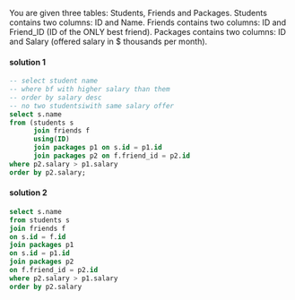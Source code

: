You are given three tables: Students, Friends and Packages. Students contains two columns: ID and Name. Friends contains two columns: ID and Friend_ID (ID of the ONLY best friend). Packages contains two columns: ID and Salary (offered salary in $ thousands per month).

#### solution 1
```sql
-- select student name
-- where bf with higher salary than them
-- order by salary desc
-- no two studentsiwith same salary offer
select s.name
from (students s
      join friends f
      using(ID)
      join packages p1 on s.id = p1.id
      join packages p2 on f.friend_id = p2.id
where p2.salary > p1.salary
order by p2.salary;
```

#### solution 2
```sql
select s.name
from students s
join friends f
on s.id = f.id
join packages p1 
on s.id = p1.id
join packages p2
on f.friend_id = p2.id
where p2.salary > p1.salary
order by p2.salary

```
